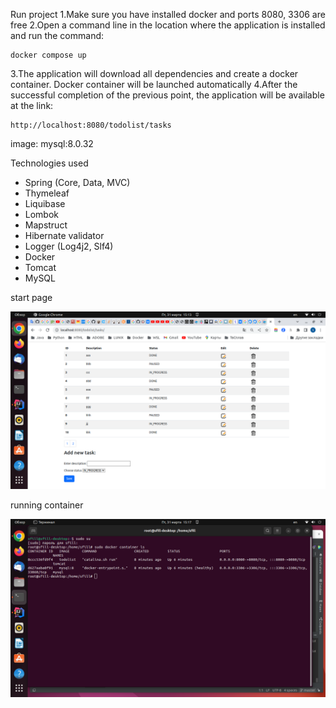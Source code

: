 
Run project
1.Make sure you have installed docker and ports 8080, 3306 are free
2.Open a command line in the location where the application is installed and run the command:
```
docker compose up
```
3.The application will download all dependencies and create a docker container. Docker container will be launched automatically
4.After the successful completion of the previous point, the application will be available at the link:
```
http://localhost:8080/todolist/tasks
```

image: mysql:8.0.32


Technologies used
- Spring (Core, Data, MVC)
- Thymeleaf
- Liquibase
- Lombok
- Mapstruct
- Hibernate validator
- Logger (Log4j2, Slf4)
- Docker
- Tomcat
- MySQL

start page

![Image alt](https://github.com/sfill70/todolist/blob/master/src/main/webapp/img/run_start_tl.png)

running container

![Image alt](https://github.com/sfill70/todolist/blob/master/src/main/webapp/img/run_conainer_tl.png)


